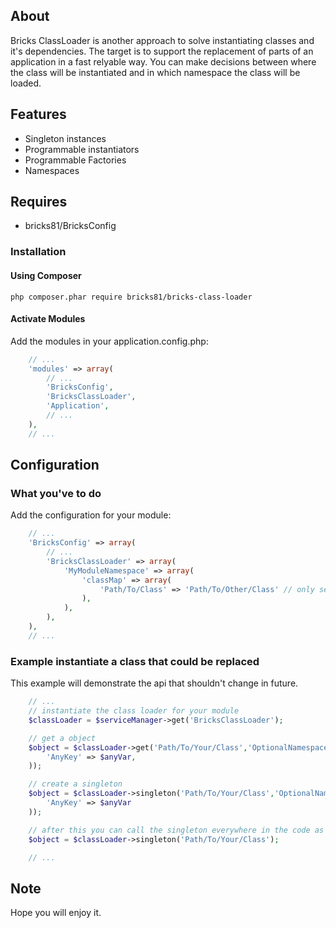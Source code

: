 ## About

Bricks ClassLoader is another approach to solve instantiating classes and it's dependencies. The target is to support the replacement of parts of an application
in a fast relyable way. You can make decisions between where the class will be instantiated and in which namespace the class will be loaded. 

## Features
- Singleton instances
- Programmable instantiators
- Programmable Factories
- Namespaces

## Requires
- bricks81/BricksConfig

### Installation

#### Using Composer

    php composer.phar require bricks81/bricks-class-loader

#### Activate Modules

Add the modules in your application.config.php:

```php
	// ...    
	'modules' => array(
    	// ...
    	'BricksConfig',	
    	'BricksClassLoader',
    	'Application',
    	// ...	
    ),
	// ...
```

## Configuration

### What you've to do

Add the configuration for your module:

```php
	// ...
	'BricksConfig' => array(
		// ...
		'BricksClassLoader' => array(
			'MyModuleNamespace' => array(
				'classMap' => array(
					'Path/To/Class' => 'Path/To/Other/Class' // only set if needed					
				),
			),			
		),
	),	
	// ...
```

### Example instantiate a class that could be replaced

This example will demonstrate the api that shouldn't change in future.

```php
	// ...
	// instantiate the class loader for your module
	$classLoader = $serviceManager->get('BricksClassLoader');

	// get a object
	$object = $classLoader->get('Path/To/Your/Class','OptionalNamespace',array( // the factory parameters
		'AnyKey' => $anyVar,
	));

	// create a singleton
	$object = $classLoader->singleton('Path/To/Your/Class','OptionalNamespace',array(
		'AnyKey' => $anyVar
	));

	// after this you can call the singleton everywhere in the code as follows
	$object = $classLoader->singleton('Path/To/Your/Class');

	// ...
```

## Note

Hope you will enjoy it.
